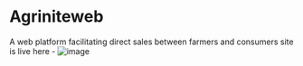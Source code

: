 # Agriniteweb
A web platform facilitating direct sales between farmers and consumers
site is live here - 
![image](https://github.com/user-attachments/assets/49a29b02-5678-49af-8ed9-f6b4559796ff)
